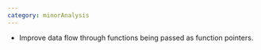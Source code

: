 ```yaml
---
category: minorAnalysis
---
```

* Improve data flow through functions being passed as function pointers. 